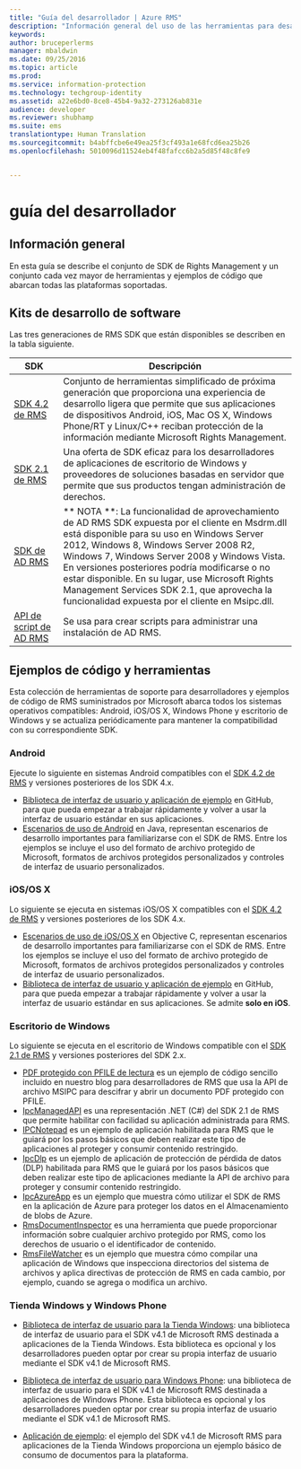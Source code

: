 ```yaml
---
title: "Guía del desarrollador | Azure RMS"
description: "Información general del uso de las herramientas para desarrolladores; SDK, bibliotecas adicionales y ejemplos de código."
keywords: 
author: bruceperlerms
manager: mbaldwin
ms.date: 09/25/2016
ms.topic: article
ms.prod: 
ms.service: information-protection
ms.technology: techgroup-identity
ms.assetid: a22e6bd0-8ce8-45b4-9a32-273126ab831e
audience: developer
ms.reviewer: shubhamp
ms.suite: ems
translationtype: Human Translation
ms.sourcegitcommit: b4abffcbe6e49ea25f3cf493a1e68fcd6ea25b26
ms.openlocfilehash: 5010096d11524eb4f48fafcc6b2a5d85f48c8fe9


---
```


# guía del desarrollador

## Información general ##
En esta guía se describe el conjunto de SDK de Rights Management y un conjunto cada vez mayor de herramientas y ejemplos de código que abarcan todas las plataformas soportadas. 

## Kits de desarrollo de software ##
Las tres generaciones de RMS SDK que están disponibles se describen en la tabla siguiente.

| SDK | Descripción |
|------|---------|
| [SDK 4.2 de RMS](active-directory-rights-management-services-multi-platform-thin-client-sdk-portal.md) | Conjunto de herramientas simplificado de próxima generación que proporciona una experiencia de desarrollo ligera que permite que sus aplicaciones de dispositivos Android, iOS, Mac OS X, Windows Phone/RT y Linux/C++ reciban protección de la información mediante Microsoft Rights Management. |
| [SDK 2.1 de RMS](microsoft-information-protection-and-control-client-portal.md) | Una oferta de SDK eficaz para los desarrolladores de aplicaciones de escritorio de Windows y proveedores de soluciones basadas en servidor que permite que sus productos tengan administración de derechos.|
|[SDK de AD RMS](https://msdn.microsoft.com/library/cc530379(v=vs.85).aspx)|** NOTA **: La funcionalidad de aprovechamiento de AD RMS SDK expuesta por el cliente en Msdrm.dll está disponible para su uso en Windows Server 2012, Windows 8, Windows Server 2008 R2, Windows 7, Windows Server 2008 y Windows Vista. En versiones posteriores podría modificarse o no estar disponible. En su lugar, use Microsoft Rights Management Services SDK 2.1, que aprovecha la funcionalidad expuesta por el cliente en Msipc.dll.|
|[API de script de AD RMS](https://msdn.microsoft.com/en-us/library/bb968797(v=vs.85).aspx)| Se usa para crear scripts para administrar una instalación de AD RMS.|

## Ejemplos de código y herramientas
Esta colección de herramientas de soporte para desarrolladores y ejemplos de código de RMS suministrados por Microsoft abarca todos los sistemas operativos compatibles: Android, iOS/OS X, Windows Phone y escritorio de Windows y se actualiza periódicamente para mantener la compatibilidad con su correspondiente SDK.

### Android

Ejecute lo siguiente en sistemas Android compatibles con el [SDK 4.2 de RMS](active-directory-rights-management-services-multi-platform-thin-client-sdk-portal.md) y versiones posteriores de los SDK 4.x.

- [Biblioteca de interfaz de usuario y aplicación de ejemplo](https://github.com/AzureAD/rms-sdk-ui-for-android) en GitHub, para que pueda empezar a trabajar rápidamente y volver a usar la interfaz de usuario estándar en sus aplicaciones.
- [Escenarios de uso de Android](https://msdn.microsoft.com/en-us/library/dn758246(v=vs.85).aspx) en Java, representan escenarios de desarrollo importantes para familiarizarse con el SDK de RMS. Entre los ejemplos se incluye el uso del formato de archivo protegido de Microsoft, formatos de archivos protegidos personalizados y controles de interfaz de usuario personalizados.

### iOS/OS X

Lo siguiente se ejecuta en sistemas iOS/OS X compatibles con el [SDK 4.2 de RMS](active-directory-rights-management-services-multi-platform-thin-client-sdk-portal.md) y versiones posteriores de los SDK 4.x.

- [Escenarios de uso de iOS/OS X](https://msdn.microsoft.com/en-us/library/dn758307(v=vs.85).aspx) en Objective C, representan escenarios de desarrollo importantes para familiarizarse con el SDK de RMS. Entre los ejemplos se incluye el uso del formato de archivo protegido de Microsoft, formatos de archivos protegidos personalizados y controles de interfaz de usuario personalizados.
- [Biblioteca de interfaz de usuario y aplicación de ejemplo](https://github.com/AzureAD/rms-sdk-ui-for-ios) en GitHub, para que pueda empezar a trabajar rápidamente y volver a usar la interfaz de usuario estándar en sus aplicaciones. Se admite **solo en iOS**.

### Escritorio de Windows

Lo siguiente se ejecuta en el escritorio de Windows compatible con el [SDK 2.1 de RMS](microsoft-information-protection-and-control-client-portal.md) y versiones posteriores del SDK 2.x.

- [PDF protegido con PFILE de lectura](https://blogs.msdn.microsoft.com/rms/2015/11/09/reading-a-pfile-protected-pdf/) es un ejemplo de código sencillo incluido en nuestro blog para desarrolladores de RMS que usa la API de archivo MSIPC para descifrar y abrir un documento PDF protegido con PFILE.
- [IpcManagedAPI](https://github.com/Azure-Samples/active-directory-dotnet-rms) es una representación .NET (C#) del SDK 2.1 de RMS que permite habilitar con facilidad su aplicación administrada para RMS.
- [IPCNotepad](https://code.msdn.microsoft.com/ipcnotepad-sample-f67dae80) es un ejemplo de aplicación habilitada para RMS que le guiará por los pasos básicos que deben realizar este tipo de aplicaciones al proteger y consumir contenido restringido.
- [IpcDlp](https://github.com/Azure-Samples/active-directory-dotnet-rms) es un ejemplo de aplicación de protección de pérdida de datos (DLP) habilitada para RMS que le guiará por los pasos básicos que deben realizar este tipo de aplicaciones mediante la API de archivo para proteger y consumir contenido restringido.
- [IpcAzureApp](https://github.com/Azure-Samples/active-directory-dotnet-rms) es un ejemplo que muestra cómo utilizar el SDK de RMS en la aplicación de Azure para proteger los datos en el Almacenamiento de blobs de Azure.
- [RmsDocumentInspector](https://github.com/Azure-Samples/active-directory-dotnet-rms) es una herramienta que puede proporcionar información sobre cualquier archivo protegido por RMS, como los derechos de usuario o el identificador de contenido.
- [RmsFileWatcher](https://github.com/Azure-Samples/active-directory-dotnet-rms) es un ejemplo que muestra cómo compilar una aplicación de Windows que inspecciona directorios del sistema de archivos y aplica directivas de protección de RMS en cada cambio, por ejemplo, cuando se agrega o modifica un archivo.

### Tienda Windows y Windows Phone

- [Biblioteca de interfaz de usuario para la Tienda Windows](https://github.com/AzureAD/rms-sdk-ui-for-windowsstore): una biblioteca de interfaz de usuario para el SDK v4.1 de Microsoft RMS destinada a aplicaciones de la Tienda Windows. Esta biblioteca es opcional y los desarrolladores pueden optar por crear su propia interfaz de usuario mediante el SDK v4.1 de Microsoft RMS.

- [Biblioteca de interfaz de usuario para Windows Phone](https://github.com/AzureAD/rms-sdk-ui-for-winphone): una biblioteca de interfaz de usuario para el SDK v4.1 de Microsoft RMS destinada a aplicaciones de Windows Phone. Esta biblioteca es opcional y los desarrolladores pueden optar por crear su propia interfaz de usuario mediante el SDK v4.1 de Microsoft RMS.

- [Aplicación de ejemplo](https://github.com/Azure-Samples/active-directory-dotnet-rms-windowsstore): el ejemplo del SDK v4.1 de Microsoft RMS para aplicaciones de la Tienda Windows proporciona un ejemplo básico de consumo de documentos para la plataforma.



<!--HONumber=Sep16_HO5-->


